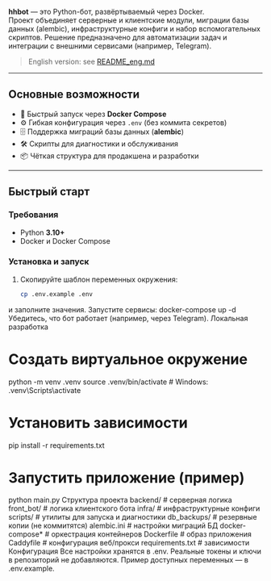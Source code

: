 **hhbot** — это Python-бот, развёртываемый через Docker.  
Проект объединяет серверные и клиентские модули, миграции базы данных (alembic), инфраструктурные конфиги и набор вспомогательных скриптов. Решение предназначено для автоматизации задач и интеграции с внешними сервисами (например, Telegram).

> English version: see [README_eng.md](README_eng.md)

---

## Основные возможности
- 🚀 Быстрый запуск через **Docker Compose**  
- ⚙️ Гибкая конфигурация через `.env` (без коммита секретов)  
- 🗄 Поддержка миграций базы данных (**alembic**)  
- 🛠 Скрипты для диагностики и обслуживания  
- 📦 Чёткая структура для продакшена и разработки  

---

## Быстрый старт

### Требования
- Python **3.10+**  
- Docker и Docker Compose  

### Установка и запуск
1. Скопируйте шаблон переменных окружения:
   ```bash
   cp .env.example .env
и заполните значения.
Запустите сервисы:
docker-compose up -d
Убедитесь, что бот работает (например, через Telegram).
Локальная разработка
# Создать виртуальное окружение
python -m venv .venv
source .venv/bin/activate   # Windows: .venv\Scripts\activate

# Установить зависимости
pip install -r requirements.txt

# Запустить приложение (пример)
python main.py
Структура проекта
backend/          # серверная логика
front_bot/        # логика клиентского бота
infra/            # инфраструктурные конфиги
scripts/          # утилиты для запуска и диагностики
db_backups/       # резервные копии (не коммитятся)
alembic.ini       # настройки миграций БД
docker-compose*   # оркестрация контейнеров
Dockerfile        # образ приложения
Caddyfile         # конфигурация веб/прокси
requirements.txt  # зависимости
Конфигурация
Все настройки хранятся в .env. Реальные токены и ключи в репозиторий не добавляются.
Пример доступных переменных — в .env.example.